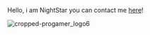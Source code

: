 Hello, i am NightStar you can contact me [here](https://void-project.ml/)!
<!---
RE-ProBot/RE-ProBot is a ✨ special ✨ repository because its `README.md` (this file) appears on your GitHub profile.
You can click the Preview link to take a look at your changes.
--->
![cropped-progamer_logo6](https://user-images.githubusercontent.com/66971484/148291992-df799e1e-9313-423f-890b-79e1a5fcde5a.png)
